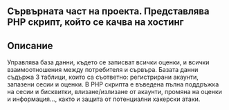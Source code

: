 ## Сървърната част на проекта. Представлява PHP скрипт, който се качва на хостинг

## Описание
Управлява база данни, където се записват всички оценки, и всички взаимоотношения между потребителя и сървъра. Базата данни съдържа 3 таблици, които са съответно: регистрирани акаунти, запазени сесии и оценки. В PHP скрипта е въведена пълна поддръжка на сесии и бисквитки, влизане/излизане от акаунти, промяна на оценки и информация..., както и защита от потенциални хакерски атаки.